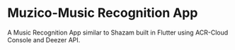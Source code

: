 # Muzico-Music Recognition App

A Music Recognition App similar to Shazam built in Flutter using ACR-Cloud Console and Deezer API.




